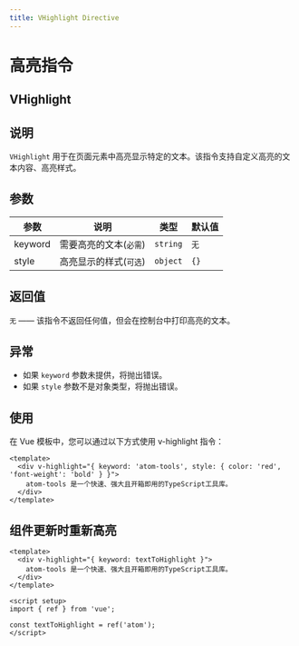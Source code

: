 ```yaml
---
title: VHighlight Directive
---
```


# 高亮指令

## VHighlight

## 说明

`VHighlight` 用于在页面元素中高亮显示特定的文本。该指令支持自定义高亮的文本内容、高亮样式。

## 参数

| 参数    | 说明                   | 类型     | 默认值   |
| ------- | ---------------------- | -------- | -------- |
| keyword | 需要高亮的文本(`必需`) | `string` | `无`     |
| style   | 高亮显示的样式(`可选`) | `object` | `{}`     |

## 返回值

`无` —— 该指令不返回任何值，但会在控制台中打印高亮的文本。

## 异常

- 如果 `keyword` 参数未提供，将抛出错误。
- 如果 `style` 参数不是对象类型，将抛出错误。

## 使用

在 Vue 模板中，您可以通过以下方式使用 v-highlight 指令：

```vue
<template>
  <div v-highlight="{ keyword: 'atom-tools', style: { color: 'red', 'font-weight': 'bold' } }">
    atom-tools 是一个快速、强大且开箱即用的TypeScript工具库。
  </div>
</template>
```

## 组件更新时重新高亮
```vue
<template>
  <div v-highlight="{ keyword: textToHighlight }">
    atom-tools 是一个快速、强大且开箱即用的TypeScript工具库。
  </div>
</template>

<script setup>
import { ref } from 'vue';

const textToHighlight = ref('atom');
</script>
```